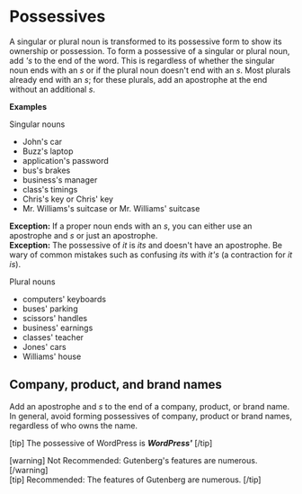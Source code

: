 # Possessives

A singular or plural noun is transformed to its possessive form to show its ownership or possession.
To form a possessive of a singular or plural noun, add *'s* to the end of the word. This is regardless of whether the singular noun ends with an *s* or if the plural noun doesn't end with an *s*. Most plurals already end with an *s*; for these plurals, add an apostrophe at the end without an additional *s*.

**Examples**  

Singular nouns
- John's car
- Buzz's laptop
- application's password
- bus's brakes
- business's manager
- class's timings
- Chris's key or Chris' key
- Mr. Williams's suitcase or Mr. Williams' suitcase  

**Exception:** If a proper noun ends with an *s*, you can either use an apostrophe and *s* or just an apostrophe.  
**Exception:** The possessive of *it* is *its* and doesn't have an apostrophe. Be wary of common mistakes such as confusing *its* with *it's* (a contraction for *it is*).

Plural nouns
- computers' keyboards
- buses' parking
- scissors' handles
- business' earnings
- classes' teacher
- Jones' cars
- Williams' house

## Company, product, and brand names

Add an apostrophe and *s* to the end of a company, product, or brand name. In general, avoid forming possessives of company, product or brand names, regardless of who owns the name.  

[tip] The possessive of WordPress is ***WordPress'*** [/tip]

[warning] Not Recommended: Gutenberg's features are numerous. [/warning]  
[tip] Recommended: The features of Gutenberg are numerous. [/tip]
